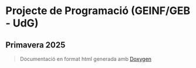 # Projecte de Programació (GEINF/GEB - UdG)

## Primavera 2025

> Documentació en format html generada amb [Doxygen](http://www.doxygen.nl/)
